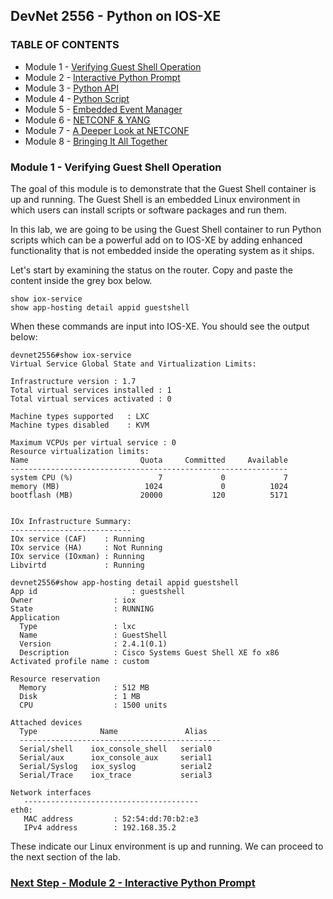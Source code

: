 ## DevNet 2556 - Python on IOS-XE

### TABLE OF CONTENTS
* Module 1 - [Verifying Guest Shell Operation](Module1.md)
* Module 2 - [Interactive Python Prompt](Module2.md)
* Module 3 - [Python API](Module3.md)
* Module 4 - [Python Script](Module4.md)
* Module 5 - [Embedded Event Manager](Module5.md)
* Module 6 - [NETCONF & YANG](Module6.md)
* Module 7 - [A Deeper Look at NETCONF](Module7.md)
* Module 8 - [Bringing It All Together](Module8.md)


### Module 1 - Verifying Guest Shell Operation

The goal of this module is to demonstrate that the Guest Shell container is up and running.  The Guest Shell is an embedded Linux environment in which users can install scripts or software packages and run them.  

In this lab, we are going to be using the Guest Shell container to run Python scripts which can be a powerful add on to IOS-XE by adding enhanced functionality that is not embedded inside the operating system as it ships.

Let's start by examining the status on the router.  Copy and paste the content inside the grey box below.  

```
show iox-service
show app-hosting detail appid guestshell
```

When these commands are input into IOS-XE.  You should see the output below:

```
devnet2556#show iox-service 
Virtual Service Global State and Virtualization Limits:

Infrastructure version : 1.7
Total virtual services installed : 1
Total virtual services activated : 0

Machine types supported   : LXC
Machine types disabled    : KVM

Maximum VCPUs per virtual service : 0
Resource virtualization limits:
Name                         Quota     Committed     Available  
--------------------------------------------------------------
system CPU (%)                   7             0             7  
memory (MB)                   1024             0          1024  
bootflash (MB)               20000           120          5171  


IOx Infrastructure Summary:
---------------------------
IOx service (CAF)    : Running 
IOx service (HA)     : Not Running 
IOx service (IOxman) : Running 
Libvirtd             : Running 
```

```
devnet2556#show app-hosting detail appid guestshell
App id					   : guestshell
Owner                  : iox
State                  : RUNNING
Application
  Type                 : lxc
  Name                 : GuestShell
  Version              : 2.4.1(0.1)
  Description          : Cisco Systems Guest Shell XE fo x86
Activated profile name : custom
  
Resource reservation
  Memory               : 512 MB
  Disk                 : 1 MB
  CPU                  : 1500 units

Attached devices
  Type              Name               Alias
  ---------------------------------------------
  Serial/shell    iox_console_shell   serial0
  Serial/aux      iox_console_aux     serial1
  Serial/Syslog   iox_syslog          serial2
  Serial/Trace    iox_trace           serial3

Network interfaces
   ---------------------------------------
eth0:
   MAC address         : 52:54:dd:70:b2:e3
   IPv4 address        : 192.168.35.2
```
These indicate our Linux environment is up and running.  We can proceed to the next section of the lab.

### [Next Step - Module 2 - Interactive Python Prompt](Module2.md)